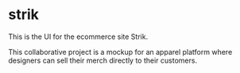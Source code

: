 # strik

This is the UI for the ecommerce site Strik.

This collaborative project is a mockup for an apparel platform where designers can sell their merch directly to their customers.
